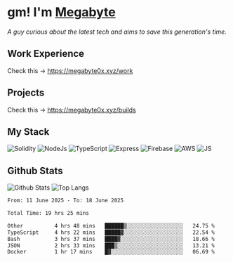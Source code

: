 # gm! I'm [Megabyte](https://megabyte0x.xyz/)

*A guy curious about the latest tech and aims to save this generation's time.*

## Work Experience

Check this -> https://megabyte0x.xyz/work

## Projects

Check this -> https://megabyte0x.xyz/builds

## My Stack

![Solidity](https://img.shields.io/badge/solidity-grey?style=for-the-badge&logo=solidity&logoColor=Green)
![NodeJs](https://img.shields.io/badge/NODE_JS-grey?style=for-the-badge&logo=nodedotjs&logoColor=Green)
![TypeScript](https://img.shields.io/badge/TS-grey?style=for-the-badge&logo=typescript&logoColor=Green)
![Express](https://img.shields.io/badge/EXPRESS-grey?style=for-the-badge&logo=EXPRESS&logoColor=Green)
![Firebase](https://img.shields.io/badge/EXPRESS-grey?style=for-the-badge&logo=EXPRESS&logoColor=Green)
![AWS](https://img.shields.io/badge/AWS-grey?style=for-the-badge&logo=amazonaws&logoColor=Yellow)
![JS](https://img.shields.io/badge/JS-grey?style=for-the-badge&logo=javascript&logoColor=Green)

## Github Stats

![Github Stats](https://github-readme-stats.vercel.app/api?username=megabyte0x&show_icons=true&theme=dark&hide_border=true&bg_color=0D1117) ![Top Langs](https://github-readme-stats.vercel.app/api/top-langs/?username=megabyte0x&layout=compact&theme=dark)

<!--START_SECTION:waka-->

```txt
From: 11 June 2025 - To: 18 June 2025

Total Time: 19 hrs 25 mins

Other          4 hrs 48 mins   ██████▒░░░░░░░░░░░░░░░░░░   24.75 %
TypeScript     4 hrs 22 mins   █████▓░░░░░░░░░░░░░░░░░░░   22.54 %
Bash           3 hrs 37 mins   ████▓░░░░░░░░░░░░░░░░░░░░   18.66 %
JSON           2 hrs 33 mins   ███▒░░░░░░░░░░░░░░░░░░░░░   13.21 %
Docker         1 hr 17 mins    █▓░░░░░░░░░░░░░░░░░░░░░░░   06.69 %
```

<!--END_SECTION:waka-->


